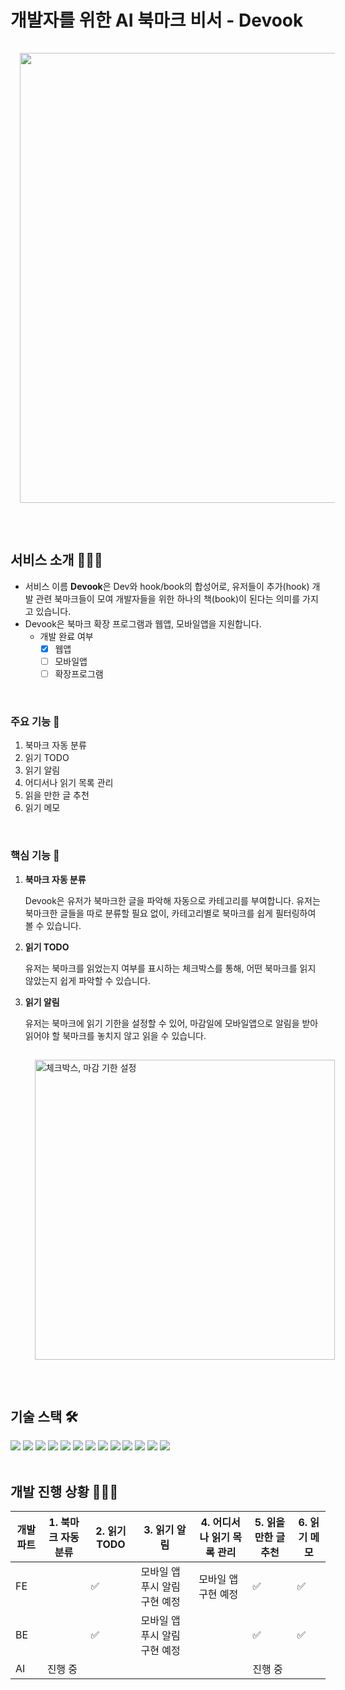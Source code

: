 # 개발자를 위한 AI 북마크 비서 - Devook

<p align="center">
  <img src="https://images.velog.io/images/gywlsp/post/d6bb16ec-1e4c-4736-bb49-94acb0b545d5/Devook.png" style = "margin: 15px; width: 720px"/>
</p>

<br/>

## 서비스 소개 💁🏻‍♀️

- 서비스 이름 **Devook**은 Dev와 hook/book의 합성어로, 유저들이 추가(hook) 개발 관련 북마크들이 모여 개발자들을 위한 하나의 책(book)이 된다는 의미를 가지고 있습니다.
- Devook은 북마크 확장 프로그램과 웹앱, 모바일앱을 지원합니다.
  - 개발 완료 여부
    - [x] 웹앱
    - [ ] 모바일앱
    - [ ] 확장프로그램

<br />

### 주요 기능 🌟

1. 북마크 자동 분류
2. 읽기 TODO
3. 읽기 알림
4. 어디서나 읽기 목록 관리
5. 읽을 만한 글 추천
6. 읽기 메모

<br />

### 핵심 기능 🔑

1. **북마크 자동 분류**

   Devook은 유저가 북마크한 글을 파악해 자동으로 카테고리를 부여합니다. 유저는 북마크한 글들을 따로 분류할 필요 없이, 카테고리별로 북마크를 쉽게 필터링하여 볼 수 있습니다.

2. **읽기 TODO**

   유저는 북마크를 읽었는지 여부를 표시하는 체크박스를 통해, 어떤 북마크를 읽지 않았는지 쉽게 파악할 수 있습니다.

3. **읽기 알림**

   유저는 북마크에 읽기 기한을 설정할 수 있어, 마감일에 모바일앱으로 알림을 받아 읽어야 할 북마크를 놓치지 않고 읽을 수 있습니다.

   <img src="https://images.velog.io/images/gywlsp/post/b8de48cd-e162-421d-96b1-64f49fa4c672/image.png" style = "margin: 15px; width: 480px" alt="체크박스, 마감 기한 설정"/>

<br />

## 기술 스택 🛠

<div> 
  <img src="https://img.shields.io/badge/html5-E34F26?style=for-the-badge&logo=html5&logoColor=white"> 
  <img src="https://img.shields.io/badge/css-1572B6?style=for-the-badge&logo=css3&logoColor=white"> 
  <img src="https://img.shields.io/badge/typescript-3178C6?style=for-the-badge&logo=typescript&logoColor=white">
  <img src="https://img.shields.io/badge/react-61DAFB?style=for-the-badge&logo=react&logoColor=black">
  <img src="https://img.shields.io/badge/styled components-DB7093?style=for-the-badge&logo=styled components&logoColor=white">
  <img src="https://img.shields.io/badge/react query-FF4154?style=for-the-badge&logo=react query&logoColor=white"> 
  <img src="https://img.shields.io/badge/yarn-2C8EBB?style=for-the-badge&logo=yarn&logoColor=white"> 
  <img src="https://img.shields.io/badge/eslint-4B32C3?style=for-the-badge&logo=eslint&logoColor=white"> 
  <img src="https://img.shields.io/badge/prettier-F7B932?style=for-the-badge&logo=prettier&logoColor=black"> 
  <img src="https://img.shields.io/badge/cypress-17202C?style=for-the-badge&logo=cypress&logoColor=white">
  <img src="https://img.shields.io/badge/jest-C21325?style=for-the-badge&logo=jest&logoColor=white">
  <img src="https://img.shields.io/badge/storybook-FF4785?style=for-the-badge&logo=storybook&logoColor=white">
  <img src="https://img.shields.io/badge/aws amplify-FF9900?style=for-the-badge&logo=aws amplify&logoColor=white">
</div>

<br />

## 개발 진행 상황 🏃🏻‍♀️

| 개발 파트 | 1. 북마크 자동 분류 | 2. 읽기 TODO       | 3. 읽기 알림                  | 4. 어디서나 읽기 목록 관리 | 5. 읽을 만한 글 추천 | 6. 읽기 메모       |
| --------- | ------------------- | ------------------ | ----------------------------- | -------------------------- | -------------------- | ------------------ |
| FE        |                     | :white_check_mark: | 모바일 앱 푸시 알림 구현 예정 | 모바일 앱 구현 예정        | :white_check_mark:   | :white_check_mark: |
| BE        |                     | :white_check_mark: | 모바일 앱 푸시 알림 구현 예정 |                            | :white_check_mark:   | :white_check_mark: |
| AI        | 진행 중             |                    |                               |                            | 진행 중              |                    |
